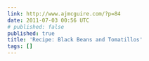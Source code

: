 ```yaml
---
link: http://www.ajmcguire.com/?p=84
date: 2011-07-03 00:56 UTC
# published: false
published: true
title: 'Recipe: Black Beans and Tomatillos'
tags: []
---
```



